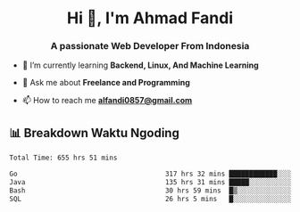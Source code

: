 <h1 align="center">Hi 👋, I'm Ahmad Fandi</h1>
<h3 align="center">A passionate Web Developer From Indonesia</h3>

- 🌱 I’m currently learning **Backend, Linux, And Machine Learning**

- 💬 Ask me about **Freelance and Programming**

- 📫 How to reach me **<alfandi0857@gmail.com>**


## 📊 Breakdown Waktu Ngoding

<!--START_SECTION:waka-->

```txt
Total Time: 655 hrs 51 mins

Go                                     317 hrs 32 mins ████████████░░░░░░░░░░░░░   48.02 %
Java                                   135 hrs 31 mins █████░░░░░░░░░░░░░░░░░░░░   20.49 %
Bash                                   30 hrs 59 mins  █▒░░░░░░░░░░░░░░░░░░░░░░░   04.69 %
SQL                                    26 hrs 5 mins   █░░░░░░░░░░░░░░░░░░░░░░░░   03.94 %
```

<!--END_SECTION:waka-->
